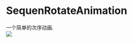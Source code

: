 # SequenRotateAnimation
一个简单的次序动画.  
![](http://ww2.sinaimg.cn/bmiddle/55c06004jw1eof8wt4831g20d30iin0l.gif)
